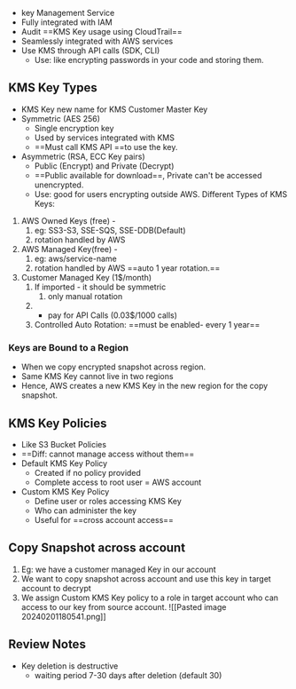 - key Management Service 
- Fully integrated with IAM 
- Audit ==KMS Key usage using CloudTrail==
- Seamlessly integrated with AWS services 
- Use KMS through API calls (SDK, CLI)
	- Use: like encrypting passwords in your code and storing them.

## KMS Key Types
- KMS Key new name for KMS Customer Master Key
- Symmetric (AES 256)
	- Single encryption key 
	- Used by services integrated with KMS 
	- ==Must call KMS API ==to use the key. 
- Asymmetric (RSA, ECC Key pairs)
	- Public (Encrypt) and Private (Decrypt)
	- ==Public available for download==, Private can't be accessed unencrypted.
	- Use: good for users encrypting outside AWS.
Different Types of KMS Keys:
1. AWS Owned Keys (free) - 
	1. eg: SS3-S3, SSE-SQS, SSE-DDB(Default)
	2. rotation handled by AWS
2. AWS Managed Key(free) - 
	1. eg: aws/service-name
	2. rotation handled by AWS ==auto 1 year rotation.==
3. Customer Managed Key (1$/month)
	1. If imported - it should be symmetric 
		1. only manual rotation
	2. + pay for API Calls (0.03$/1000 calls)
	3. Controlled Auto Rotation: ==must be enabled- every 1 year==

### Keys are Bound to a Region
- When we copy encrypted snapshot across region.
- Same KMS Key cannot live in two regions 
- Hence, AWS creates a new KMS Key in the new region for the copy snapshot.

## KMS Key Policies
- Like S3 Bucket Policies 
- ==Diff: cannot manage access without them== 
- Default KMS Key Policy 
	- Created if no policy provided
	- Complete access to root user = AWS account
- Custom KMS Key Policy 
	- Define user or roles accessing KMS Key 
	- Who can administer the key 
	- Useful for ==cross account access==

## Copy Snapshot across account
1. Eg: we have a customer managed Key in our account 
2. We want to copy snapshot across account and use this key in target account to decrypt 
3. We assign Custom KMS Key policy to a role in target account who can access to our key from source account.
![[Pasted image 20240201180541.png]]


## Review Notes
- Key deletion is destructive 
	- waiting period 7-30 days after deletion (default 30)